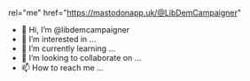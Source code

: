 rel="me" href="https://mastodonapp.uk/@LibDemCampaigner"
- 👋 Hi, I’m @libdemcampaigner
- 👀 I’m interested in ...
- 🌱 I’m currently learning ...
- 💞️ I’m looking to collaborate on ...
- 📫 How to reach me ...

<!---
libdemcampaigner/libdemcampaigner is a ✨ special ✨ repository because its `README.md` (this file) appears on your GitHub profile.
You can click the Preview link to take a look at your changes.
--->

